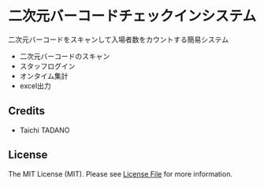 # 二次元バーコードチェックインシステム

二次元バーコードをスキャンして入場者数をカウントする簡易システム

- 二次元バーコードのスキャン
- スタッフログイン
- オンタイム集計
- excel出力

## Credits

- Taichi TADANO

## License

The MIT License (MIT). Please see [License File](LICENSE.md) for more information.
